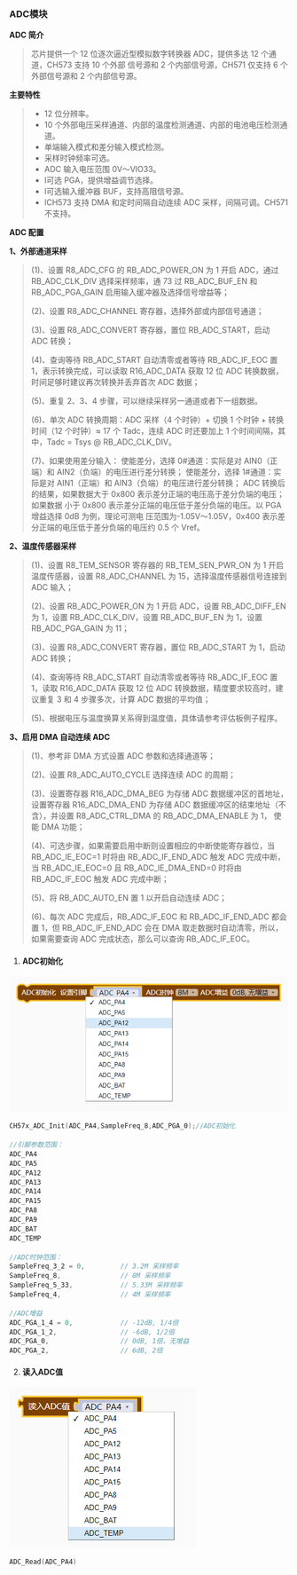 ### ADC模块<!-- {docsify-ignore} -->

**ADC 简介**  

> 芯片提供一个 12 位逐次逼近型模拟数字转换器 ADC，提供多达 12 个通道，CH573 支持 10 个外部 信号源和 2 个内部信号源，CH571 仅支持 6 个外部信号源和 2 个内部信号源。



**主要特性**  

> - 12 位分辨率。 
> - 10 个外部电压采样通道、内部的温度检测通道、内部的电池电压检测通道。 
> - 单端输入模式和差分输入模式检测。 
> - 采样时钟频率可选。 
> - ADC 输入电压范围 0V～VIO33。 
> - l可选 PGA，提供增益调节选择。 
> - l可选输入缓冲器 BUF，支持高阻信号源。 
> - lCH573 支持 DMA 和定时间隔自动连续 ADC 采样，间隔可调。CH571 不支持。
>



**ADC 配置** 

**1、外部通道采样** 

> (1)、设置 R8_ADC_CFG 的 RB_ADC_POWER_ON 为 1 开启 ADC，通过 RB_ADC_CLK_DIV 选择采样频率，通 73 过 RB_ADC_BUF_EN 和 RB_ADC_PGA_GAIN 启用输入缓冲器及选择信号增益等； 
>
> (2)、设置 R8_ADC_CHANNEL 寄存器，选择外部或内部信号通道；
>
> (3)、设置 R8_ADC_CONVERT 寄存器，置位 RB_ADC_START，启动 ADC 转换； 
>
> (4)、查询等待 RB_ADC_START 自动清零或者等待 RB_ADC_IF_EOC 置 1，表示转换完成，可以读取 R16_ADC_DATA 获取 12 位 ADC 转换数据，时间足够时建议再次转换并丢弃首次 ADC 数据； 
>
> (5)、重复 2、3、4 步骤，可以继续采样另一通道或者下一组数据。 
>
> (6)、单次 ADC 转换周期：ADC 采样（4 个时钟）+ 切换 1 个时钟 + 转换时间（12 个时钟）≈ 17 个 Tadc，连续 ADC 时还要加上 1 个时间间隔，其中，Tadc = Tsys @ RB_ADC_CLK_DIV。 
>
> (7)、如果使用差分输入： 使能差分，选择 0#通道：实际是对 AIN0（正端）和 AIN2（负端）的电压进行差分转换； 使能差分，选择 1#通道：实际是对 AIN1（正端）和 AIN3（负端）的电压进行差分转换； ADC 转换后的结果，如果数据大于 0x800 表示差分正端的电压高于差分负端的电压；如果数据 小于 0x800 表示差分正端的电压低于差分负端的电压。以 PGA 增益选择 0dB 为例，理论可测电 压范围为-1.05V～1.05V，0x400 表示差分正端的电压低于差分负端的电压约 0.5 个 Vref。 



**2、温度传感器采样** 

> (1)、设置 R8_TEM_SENSOR 寄存器的 RB_TEM_SEN_PWR_ON 为 1 开启温度传感器，设置 R8_ADC_CHANNEL 为 15，选择温度传感器信号连接到 ADC 输入；
>
> (2)、设置 RB_ADC_POWER_ON 为 1 开启 ADC，设置 RB_ADC_DIFF_EN 为 1，设置 RB_ADC_CLK_DIV，设置 RB_ADC_BUF_EN 为 1，设置 RB_ADC_PGA_GAIN 为 11； 
>
> (3)、设置 R8_ADC_CONVERT 寄存器，置位 RB_ADC_START 为 1，启动 ADC 转换； 
>
> (4)、查询等待 RB_ADC_START 自动清零或者等待 RB_ADC_IF_EOC 置 1，读取 R16_ADC_DATA 获取 12 位 ADC 转换数据，精度要求较高时，建议重复 3 和 4 步骤多次，计算 ADC 数据的平均值； 
>
> (5)、根据电压与温度换算关系得到温度值，具体请参考评估板例子程序。 



**3、启用 DMA 自动连续 ADC** 

> (1)、参考非 DMA 方式设置 ADC 参数和选择通道等； 
>
> (2)、设置 R8_ADC_AUTO_CYCLE 选择连续 ADC 的周期； 
>
> (3)、设置寄存器 R16_ADC_DMA_BEG 为存储 ADC 数据缓冲区的首地址，设置寄存器 R16_ADC_DMA_END 为存储 ADC 数据缓冲区的结束地址（不含），并设置 R8_ADC_CTRL_DMA 的 RB_ADC_DMA_ENABLE 为 1， 使能 DMA 功能； 
>
> (4)、可选步骤，如果需要启用中断则设置相应的中断使能寄存器位，当 RB_ADC_IE_EOC=1 时将由 RB_ADC_IF_END_ADC 触发 ADC 完成中断，当 RB_ADC_IE_EOC=0 且 RB_ADC_IE_DMA_END=0 时将由 RB_ADC_IF_EOC 触发 ADC 完成中断； 
>
> (5)、将 RB_ADC_AUTO_EN 置 1 以开启自动连续 ADC； 
>
> (6)、每次 ADC 完成后，RB_ADC_IF_EOC 和 RB_ADC_IF_END_ADC 都会置 1，但 RB_ADC_IF_END_ADC 会在 DMA 取走数据时自动清零，所以，如果需要查询 ADC 完成状态，那么可以查询 RB_ADC_IF_EOC。



1. #### ADC初始化

![image-20230427163218274](ADC模块.assets/image-20230427163218274.png) 

```c
CH57x_ADC_Init(ADC_PA4,SampleFreq_8,ADC_PGA_0);//ADC初始化

//引脚参数范围：
ADC_PA4
ADC_PA5
ADC_PA12
ADC_PA13
ADC_PA14
ADC_PA15
ADC_PA8
ADC_PA9
ADC_BAT
ADC_TEMP

//ADC时钟范围：
SampleFreq_3_2 = 0,			// 3.2M 采样频率
SampleFreq_8,				// 8M 采样频率
SampleFreq_5_33,			// 5.33M 采样频率
SampleFreq_4,				// 4M 采样频率
    
//ADC增益
ADC_PGA_1_4 = 0,			// -12dB, 1/4倍
ADC_PGA_1_2,				// -6dB, 1/2倍
ADC_PGA_0,					// 0dB, 1倍，无增益
ADC_PGA_2,					// 6dB, 2倍
```



2. #### 读入ADC值

![image-20230427164011718](ADC模块.assets/image-20230427164011718.png) 

```c
ADC_Read(ADC_PA4)
```

